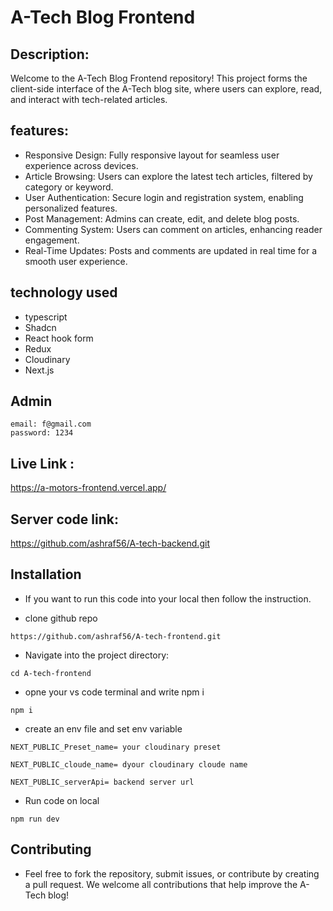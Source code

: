 
# A-Tech Blog Frontend 

## Description:
Welcome to the A-Tech Blog Frontend repository! This project forms the client-side interface of the A-Tech blog site, where users can explore, read, and interact with tech-related articles.

## features:
- Responsive Design: Fully responsive layout for seamless user experience across devices.
- Article Browsing: Users can explore the latest tech articles, filtered by category or keyword.
- User Authentication: Secure login and registration system, enabling personalized features.
- Post Management: Admins can create, edit, and delete blog posts.
- Commenting System: Users can comment on articles, enhancing reader engagement.
- Real-Time Updates: Posts and comments are updated in real time for a smooth user experience.


## technology used  
- typescript
- Shadcn
- React hook form
- Redux
- Cloudinary
- Next.js



## Admin
 ```
 email: f@gmail.com
password: 1234
```
## Live Link :
 https://a-motors-frontend.vercel.app/

## Server code link: 
https://github.com/ashraf56/A-tech-backend.git
 
## Installation 

- If you want to run this code into your local  then follow the instruction.

* clone github repo 

```
https://github.com/ashraf56/A-tech-frontend.git
```

* Navigate into the project directory:

```
cd A-tech-frontend
```

*  opne your vs code terminal and write npm i

``` 
npm i
```


* create an env file  and set env variable  

```
NEXT_PUBLIC_Preset_name= your cloudinary preset

NEXT_PUBLIC_cloude_name= dyour cloudinary cloude name

NEXT_PUBLIC_serverApi= backend server url
```


* Run code on local  
```
npm run dev
```



## Contributing

- Feel free to fork the repository, submit issues, or contribute by creating a pull request. We welcome all contributions that help improve the A-Tech blog!